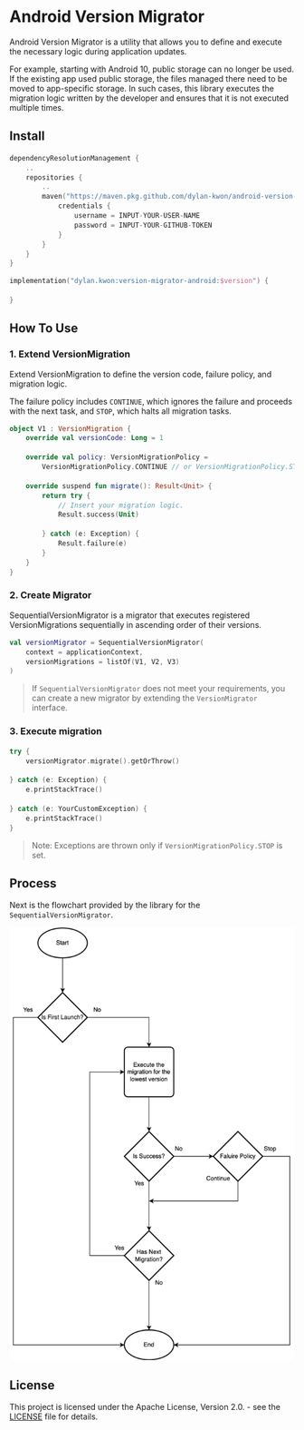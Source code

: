 # Android Version Migrator

Android Version Migrator is a utility that allows you to define and execute the necessary logic
during application
updates.

For example, starting with Android 10, public storage can no longer be used. If the existing app
used public storage,
the files managed there need to be moved to app-specific storage. In such cases, this library
executes the migration
logic written by the developer and ensures that it is not executed multiple times.

## Install

```kotlin
dependencyResolutionManagement {
    ..
    repositories {
        ..
        maven("https://maven.pkg.github.com/dylan-kwon/android-version-migrator") {
            credentials {
                username = INPUT-YOUR-USER-NAME
                password = INPUT-YOUR-GITHUB-TOKEN
            }
        }
    }
}
```

```kotlin
implementation("dylan.kwon:version-migrator-android:$version") {
    
}
```

## How To Use

### 1. Extend VersionMigration

Extend VersionMigration to define the version code, failure policy, and migration logic.

The failure policy includes `CONTINUE`, which ignores the failure and proceeds with the next task,
and `STOP`, which
halts
all migration tasks.

```kotlin
object V1 : VersionMigration {
    override val versionCode: Long = 1

    override val policy: VersionMigrationPolicy =
        VersionMigrationPolicy.CONTINUE // or VersionMigrationPolicy.STOP

    override suspend fun migrate(): Result<Unit> {
        return try {
            // Insert your migration logic.
            Result.success(Unit)

        } catch (e: Exception) {
            Result.failure(e)
        }
    }
}
```

### 2. Create Migrator

SequentialVersionMigrator is a migrator that executes registered VersionMigrations sequentially in
ascending order of
their versions.

```kotlin
val versionMigrator = SequentialVersionMigrator(
    context = applicationContext,
    versionMigrations = listOf(V1, V2, V3)
)
```

> If `SequentialVersionMigrator` does not meet your requirements, you can create a new migrator by
> extending the
> `VersionMigrator` interface.

### 3. Execute migration

```kotlin
try {
    versionMigrator.migrate().getOrThrow()

} catch (e: Exception) {
    e.printStackTrace()

} catch (e: YourCustomException) {
    e.printStackTrace()
}
```

> Note: Exceptions are thrown only if `VersionMigrationPolicy.STOP` is set.

## Process

Next is the flowchart provided by the library for the `SequentialVersionMigrator`.

![flow-chart](./docs/res/flowchart.drawio.png)

## License

This project is licensed under the Apache License, Version 2.0. - see the [LICENSE](app/LICENSE.txt)
file for details.